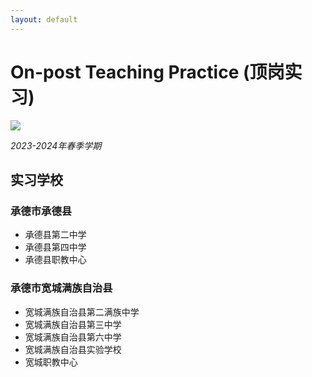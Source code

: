```yaml
---
layout: default
---
```


# On-post Teaching Practice (顶岗实习)

![](../image/On-Post-Teaching-Practice.jpg)

*2023-2024年春季学期*

## 实习学校

### 承德市承德县

* 承德县第二中学
* 承德县第四中学
* 承德县职教中心

### 承德市宽城满族自治县

* 宽城满族自治县第二满族中学
* 宽城满族自治县第三中学
* 宽城满族自治县第六中学
* 宽城满族自治县实验学校
* 宽城职教中心